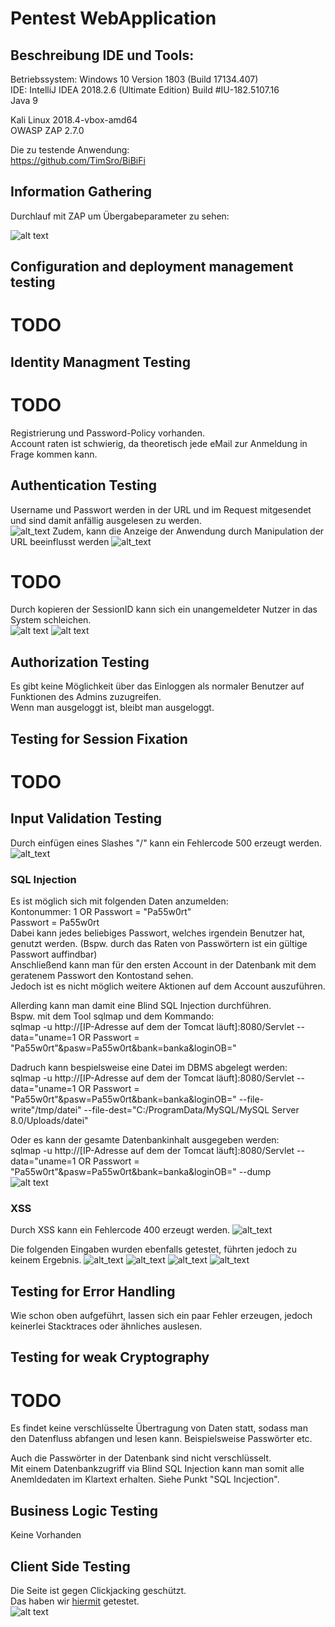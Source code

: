 # Pentest WebApplication

## Beschreibung IDE und Tools:
Betriebssystem: Windows 10 Version 1803 (Build 17134.407)  
IDE: IntelliJ IDEA 2018.2.6 (Ultimate Edition) Build #IU-182.5107.16  
Java 9  

Kali Linux  2018.4-vbox-amd64  
OWASP ZAP 2.7.0 

Die zu testende Anwendung:  
https://github.com/TimSro/BiBiFi

## Information Gathering
Durchlauf mit ZAP um Übergabeparameter zu sehen:

![alt text](https://github.com/Vituratic/ATMWebApplication/blob/master/screenshots/info_gathering/ZAP_Scan.png)
      
## Configuration and deployment management testing
# TODO

## Identity Managment Testing
# TODO
Registrierung und Password-Policy vorhanden.  
Account raten ist schwierig, da theoretisch jede eMail zur Anmeldung in Frage kommen kann.   

## Authentication Testing
Username und Passwort werden in der URL und im Request mitgesendet und sind damit anfällig ausgelesen zu werden.  
![alt_text](https://github.com/Vituratic/ATMWebApplication/blob/master/screenshots/auth/ZAP_Auth_Test.png)
Zudem, kann die Anzeige der Anwendung durch Manipulation der URL beeinflusst werden
![alt_text](https://github.com/Vituratic/ATMWebApplication/blob/master/screenshots/auth/URL_manipulation.png)

# TODO
Durch kopieren der SessionID kann sich ein unangemeldeter Nutzer in das System schleichen.  
![alt text](https://github.com/Vituratic/ATMWebApplication/blob/master/screenshots/session/sessionGcCookieTool.png)
![alt text](https://github.com/Vituratic/ATMWebApplication/blob/master/screenshots/session/sessionSuccessfulHijack.png)

## Authorization Testing
Es gibt keine Möglichkeit über das Einloggen als normaler Benutzer auf Funktionen des Admins zuzugreifen.  
Wenn man ausgeloggt ist, bleibt man ausgeloggt.

## Testing for Session Fixation
# TODO

## Input Validation Testing
Durch einfügen eines Slashes "/" kann ein Fehlercode 500 erzeugt werden.
![alt_text](https://github.com/Vituratic/ATMWebApplication/blob/master/screenshots/input_validation/url_manipulation.png)

### SQL Injection
Es ist möglich sich mit folgenden Daten anzumelden:  
Kontonummer: 1 OR Passwort = "Pa55w0rt"  
Passwort = Pa55w0rt  
Dabei kann jedes beliebiges Passwort, welches irgendein Benutzer hat, genutzt werden. (Bspw. durch das Raten von Passwörtern ist ein gültige Passwort auffindbar)  
Anschließend kann man für den ersten Account in der Datenbank mit dem geratenem Passwort den Kontostand sehen.  
Jedoch ist es nicht möglich weitere Aktionen auf dem Account auszuführen.  

Allerding kann man damit eine Blind SQL Injection durchführen.  
Bspw. mit dem Tool sqlmap und dem Kommando:  
sqlmap -u http://[IP-Adresse auf dem der Tomcat läuft]:8080/Servlet --data="uname=1 OR Passwort = \"Pa55w0rt\"&pasw=Pa55w0rt&bank=banka&loginOB="  

Dadruch kann bespielsweise eine Datei im DBMS abgelegt werden:  
sqlmap -u http://[IP-Adresse auf dem der Tomcat läuft]:8080/Servlet --data="uname=1 OR Passwort = \"Pa55w0rt\"&pasw=Pa55w0rt&bank=banka&loginOB=" --file-write"/tmp/datei" --file-dest="C:/ProgramData/MySQL/MySQL Server 8.0/Uploads/datei"  

Oder es kann der gesamte Datenbankinhalt ausgegeben werden:  
sqlmap -u http://[IP-Adresse auf dem der Tomcat läuft]:8080/Servlet --data="uname=1 OR Passwort = \"Pa55w0rt\"&pasw=Pa55w0rt&bank=banka&loginOB=" --dump  
![alt text](https://github.com/RocketJulia/Pentest/blob/master/Screenshots/SQL_Injection.png) 

### XSS
Durch XSS kann ein Fehlercode 400 erzeugt werden.
![alt_text](https://github.com/Vituratic/ATMWebApplication/blob/master/screenshots/input_validation/xss_400.png)

Die folgenden Eingaben wurden ebenfalls getestet, führten jedoch zu keinem Ergebnis.
![alt_text](https://github.com/Vituratic/ATMWebApplication/blob/master/screenshots/input_validation/xss_noResult_01.png)
![alt_text](https://github.com/Vituratic/ATMWebApplication/blob/master/screenshots/input_validation/xss_noResult_02.png)
![alt_text](https://github.com/Vituratic/ATMWebApplication/blob/master/screenshots/input_validation/xss_noResult_03.png)
![alt_text](https://github.com/Vituratic/ATMWebApplication/blob/master/screenshots/input_validation/xss_noResult_04.png)

## Testing for Error Handling
Wie schon oben aufgeführt, lassen sich ein paar Fehler erzeugen, jedoch keinerlei Stacktraces oder ähnliches auslesen.

## Testing for weak Cryptography
# TODO
Es findet keine verschlüsselte Übertragung von Daten statt, sodass man den Datenfluss abfangen und lesen kann. 
Beispielsweise Passwörter etc.  

Auch die Passwörter in der Datenbank sind nicht verschlüsselt.  
Mit einem Datenbankzugriff via Blind SQL Injection kann man somit alle Anemldedaten im Klartext erhalten. 
Siehe Punkt "SQL Incjection".

## Business Logic Testing
Keine Vorhanden

## Client Side Testing
Die Seite ist gegen Clickjacking geschützt.  
Das haben wir [hiermit](https://github.com/RocketJulia/Pentest/tree/master/Dateien/Clickjacking.html) getestet.  
![alt text](https://github.com/Vituratic/ATMWebApplication/blob/master/screenshots/client_side/Clickjacking.png)
